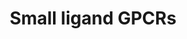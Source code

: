 ---
annotations:
- id: PW:0000125
  parent: signaling pathway
  type: Pathway Ontology
  value: G protein mediated signaling pathway
authors:
- Nsalomonis
- MaintBot
- AlexanderPico
- Khanspers
- Egonw
- Eweitz
citedin: ''
communities:
- ONTOX
description: 'G protein–coupled receptors (GPCRs) which are also known as seven-(pass)-transmembrane
  domain receptors, 7TM receptors, heptahelical receptors, serpentine receptor, and
  G protein–linked receptors (GPLR), constitute a large protein family of receptors
  that detect molecules outside the cell and activate internal signal transduction
  pathways and, ultimately, cellular responses. Coupling with G proteins, they are
  called seven-transmembrane receptors because they pass through the cell membrane
  seven times. Source: [Wikipedia](https://en.wikipedia.org/wiki/G_protein–coupled_receptor)  These
  small ligand receptors are part of the Rhodopsin-like family of GPCRs. Source: [Wikipedia](https://en.wikipedia.org/wiki/Rhodopsin-like_receptors)'
last-edited: 2025-03-03
ndex: f5757915-8b60-11eb-9e72-0ac135e8bacf
organisms:
- Homo sapiens
redirect_from:
- /index.php/Pathway:WP247
- /instance/WP247
- /instance/WP247_r137427
revision: r137427
schema-jsonld:
- '@context': https://schema.org/
  '@id': https://wikipathways.github.io/pathways/WP247.html
  '@type': Dataset
  creator:
    '@type': Organization
    name: WikiPathways
  description: 'G protein–coupled receptors (GPCRs) which are also known as seven-(pass)-transmembrane
    domain receptors, 7TM receptors, heptahelical receptors, serpentine receptor,
    and G protein–linked receptors (GPLR), constitute a large protein family of receptors
    that detect molecules outside the cell and activate internal signal transduction
    pathways and, ultimately, cellular responses. Coupling with G proteins, they are
    called seven-transmembrane receptors because they pass through the cell membrane
    seven times. Source: [Wikipedia](https://en.wikipedia.org/wiki/G_protein–coupled_receptor)  These
    small ligand receptors are part of the Rhodopsin-like family of GPCRs. Source:
    [Wikipedia](https://en.wikipedia.org/wiki/Rhodopsin-like_receptors)'
  keywords:
  - CNR1
  - CNR2
  - Cannabinoid
  - EDG1
  - EDG2
  - EDG3
  - EDG5
  - EDG6
  - GPR50
  - LysophosphatidicAcid
  - MTNR1A
  - MTNR1B
  - Melatonin
  - PTAFR
  - PTGDR
  - PTGER1
  - PTGER2
  - PTGER3
  - PTGER4
  - PTGFR
  - PTGIR
  - Prostanoids
  - TBXA2R
  license: CC0
  name: Small ligand GPCRs
seo: CreativeWork
title: Small ligand GPCRs
wpid: WP247
---